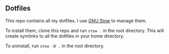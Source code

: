  ## Dotfiles

This repo contains all my dotfiles. I use [GNU Stow](https://www.gnu.org/software/stow/) to manage them.

To install them, clone this repo and run `stow .` in the root directory. This will create symlinks to all the dotfiles in your home directory.

To uninstall, run `stow -D .` in the root directory.

